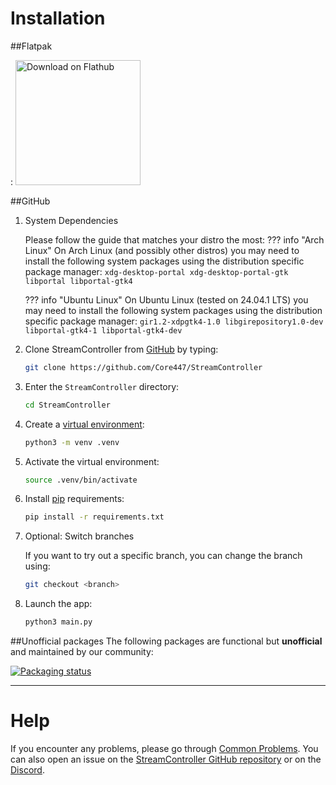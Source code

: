 # Installation

##Flatpak

: <a href='https://flathub.org/apps/details/com.core447.StreamController'><img width='200px' alt='Download on Flathub' src='https://flathub.org/assets/badges/flathub-badge-en.png'/></a>

##GitHub
1. System Dependencies

    Please follow the guide that matches your distro the most:
    ??? info "Arch Linux"
        On Arch Linux (and possibly other distros) you may need to install the following system packages using the distribution specific package manager:
        ```
        xdg-desktop-portal xdg-desktop-portal-gtk libportal libportal-gtk4
        ```

    ??? info "Ubuntu Linux"
        On Ubuntu Linux (tested on 24.04.1 LTS) you may need to install the following system packages using the distribution specific package manager:
        ```
        gir1.2-xdpgtk4-1.0 libgirepository1.0-dev libportal-gtk4-1 libportal-gtk4-dev
        ```

2. Clone StreamController from [GitHub](https://github.com/Core447/StreamController) by typing:
    ```sh
    git clone https://github.com/Core447/StreamController
    ```
3. Enter the `StreamController` directory:
    ```sh
    cd StreamController
    ```
4. Create a [virtual environment](https://docs.python.org/3/library/venv.html):
    ```sh
    python3 -m venv .venv
    ```
5. Activate the virtual environment:
    ```sh
    source .venv/bin/activate
    ```
6. Install [pip](https://pypi.org/project/pip/) requirements:
    ```sh
    pip install -r requirements.txt
    ```

7. Optional: Switch branches

    If you want to try out a specific branch, you can change the branch using:
    ```sh
    git checkout <branch>
    ```    

8. Launch the app:
    ```sh
    python3 main.py
    ```

##Unofficial packages
The following packages are functional but **unofficial** and maintained by our community:

[![Packaging status](https://repology.org/badge/vertical-allrepos/streamcontroller.svg)](https://repology.org/project/streamcontroller/versions)

---

# Help
If you encounter any problems, please go through [Common Problems](common_problems.md). You can also open an issue on the [StreamController GitHub repository](https://github.com/Core447/StreamController) or on the [Discord](https://discord.gg/MSyHM8TN3u).
